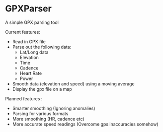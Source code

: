 # GPXParser
A simple GPX parsing tool

Current features:
 - Read in GPX file
 - Parse out the following data:
    - Lat/Long data
    - Elevation
    - Time
    - Cadence
    - Heart Rate
    - Power
- Smooth data (elevation and speed) using a moving average 
- Display the gpx file on a map

Planned features : 
- Smarter smoothing (Ignoring anomalies)
- Parsing for various formats
- More smoothing (HR, cadence etc)
- More accurate speed readings (Overcome gps inaccuracies somehow)

